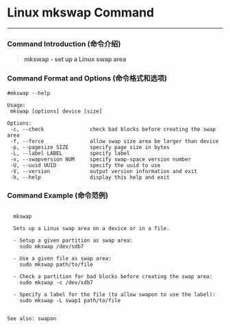 # Linux mkswap Command
-------------------
### Command Introduction (命令介绍)
> **mkswap - set up a Linux swap area**
### Command Format and Options (命令格式和选项)
```
#mkswap --help

Usage:
 mkswap [options] device [size]

Options:
 -c, --check               check bad blocks before creating the swap area
 -f, --force               allow swap size area be larger than device
 -p, --pagesize SIZE       specify page size in bytes
 -L, --label LABEL         specify label
 -v, --swapversion NUM     specify swap-space version number
 -U, --uuid UUID           specify the uuid to use
 -V, --version             output version information and exit
 -h, --help                display this help and exit

```
### Command Example (命令范例)
```

  mkswap

  Sets up a Linux swap area on a device or in a file.

  - Setup a given partition as swap area:
    sudo mkswap /dev/sdb7

  - Use a given file as swap area:
    sudo mkswap path/to/file

  - Check a partition for bad blocks before creating the swap area:
    sudo mkswap -c /dev/sdb7

  - Specify a label for the file (to allow swapon to use the label):
    sudo mkswap -L swap1 path/to/file


See also: swapon


```
